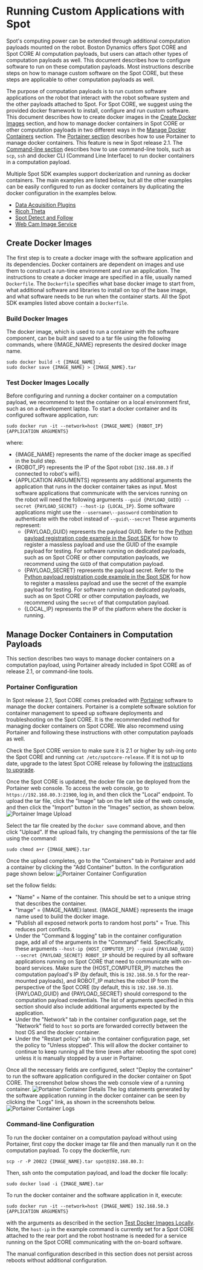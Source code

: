 <!--
Copyright (c) 2021 Boston Dynamics, Inc.  All rights reserved.

Downloading, reproducing, distributing or otherwise using the SDK Software
is subject to the terms and conditions of the Boston Dynamics Software
Development Kit License (20191101-BDSDK-SL).
-->

# Running Custom Applications with Spot
Spot's computing power can be extended through additional computation payloads mounted on the robot. Boston Dynamics offers Spot CORE and Spot CORE AI computation payloads, but users can attach other types of computation payloads as well. This document describes how to configure software to run on these computation payloads. Most instructions describe steps on how to manage custom software on the Spot CORE, but these steps are applicable to other computation payloads as well.

The purpose of computation payloads is to run custom software applications on the robot that interact with the robot software system and the other payloads attached to Spot. For Spot CORE, we suggest using the provided docker framework to install, configure and run custom software. This document describes how to create docker images in the [Create Docker Images](#create-docker-images) section, and how to manage docker containers in Spot CORE or other computation payloads in two different ways in the [Manage Docker Containers](#manage-docker-containers-in-spot-core) section. The [Portainer section](#portainer-configuration) describes how to use Portainer to manage docker containers. This feature is new in Spot release 2.1. The [Command-line section](#command-line-configuration) describes how to use command-line tools, such as `scp`, `ssh` and docker CLI (Command Line Interface) to run docker containers in a computation payload.

Multiple Spot SDK examples support dockerization and running as docker containers. The main examples are listed below, but all the other examples can be easily configured to run as docker containers by duplicating the docker configuration in the examples below.
* [Data Acquisition Plugins](../../python/examples/data_acquisition_service/README.md)
* [Ricoh Theta](../../python/examples/ricoh_theta/README.md)
* [Spot Detect and Follow](../../python/examples/spot_detect_and_follow/README.md)
* [Web Cam Image Service](../../python/examples/web_cam_image_service/README.md)

## Create Docker Images
The first step is to create a docker image with the software application and its dependencies. Docker containers are dependent on images and use them to construct a run-time environment and run an application. The instructions to create a docker image are specified in a file, usually named `Dockerfile`. The `Dockerfile` specifies what base docker image to start from, what additional software and libraries to install on top of the base image, and what software needs to be run when the container starts. All the Spot SDK examples listed above contain a `Dockerfile`.

### Build Docker Images
The docker image, which is used to run a container with the software component, can be built and saved to a tar file using the following commands, where {IMAGE_NAME} represents the desired docker image name.

```
sudo docker build -t {IMAGE_NAME} .
sudo docker save {IMAGE_NAME} > {IMAGE_NAME}.tar
```

### Test Docker Images Locally
Before configuring and running a docker container on a computation payload, we recommend to test the container on a local environment first, such as on a development laptop. To start a docker container and its configured software application, run:

```
sudo docker run -it --network=host {IMAGE_NAME} {ROBOT_IP} {APPLICATION ARGUMENTS}
```
where:
* {IMAGE_NAME} represents the name of the docker image as specified in the build step.
* {ROBOT_IP} represents the IP of the Spot robot (`192.168.80.3` if connected to robot's wifi).
* {APPLICATION ARGUMENTS} represents any additional arguments the application that runs in the docker container takes as input. Most software applications that communicate with the services running on the robot will need the following arguments `--guid {PAYLOAD_GUID} --secret {PAYLOAD_SECRET} --host-ip {LOCAL_IP}`. Some software applications might use the `--username\--password` combination to authenticate with the robot instead of `--guid\--secret` These arguments represent:
    * {PAYLOAD_GUID} represents the payload GUID. Refer to the [Python payload registration code example in the Spot SDK](../../python/examples/payloads/README.md) for how to register a massless payload and use the GUID of the example payload for testing. For software running on dedicated payloads, such as on Spot CORE or other computation payloads, we recommend using the `GUID` of that computation payload.
    * {PAYLOAD_SECRET} represents the payload secret.  Refer to the [Python payload registration code example in the Spot SDK](../../python/examples/payloads/README.md) for how to register a massless payload and use the secret of the example payload for testing.  For software running on dedicated payloads, such as on Spot CORE or other computation payloads, we recommend using the `secret` of that computation payload.
    * {LOCAL_IP} represents the IP of the platform where the docker is running.

## Manage Docker Containers in Computation Payloads
This section describes two ways to manage docker containers on a computation payload, using Portainer already included in Spot CORE as of release 2.1, or command-line tools.

### Portainer Configuration
In Spot release 2.1, Spot CORE comes preloaded with [Portainer](https://www.portainer.io) software to manage the docker containers. Portainer is a complete software solution for container management to speed up software deployments and troubleshooting on the Spot CORE. It is the recommended method for managing docker containers on Spot CORE. We also recommend using Portainer and following these instructions with other computation payloads as well.

Check the Spot CORE version to make sure it is 2.1 or higher by ssh-ing onto the Spot CORE and running `cat /etc/spotcore-release`. If it is not up to date, upgrade to the latest Spot CORE release by following the [instructions to upgrade](https://support.bostondynamics.com/s/article/How-to-update-Spot-CORE-software).

Once the Spot CORE is updated, the docker file can be deployed from the Portainer web console. To access the web console, go to `https://192.168.80.3:21900`, log in, and then click the "Local" endpoint. To upload the tar file, click the "Image" tab on the left side of the web console, and then click the "Import" button in the "Images" section, as shown below.
![Portainer Image Upload](./images/portainer_image_upload.png)

Select the tar file created by the `docker save` command above, and then click "Upload". If the upload fails, try changing the permissions of the tar file using the command:
```
sudo chmod a+r {IMAGE_NAME}.tar
```

Once the upload completes, go to the "Containers" tab in Portainer and add a container by clicking the "Add Container" button. In the configuration page shown below:
![Portainer Container Configuration](./images/portainer_container_configuration.png)

set the follow fields:
* "Name" = Name of the container. This should be set to a unique string that describes the container.
* "Image" = {IMAGE_NAME}:latest. {IMAGE_NAME} represents the image name used to build the docker image.
* "Publish all exposed network ports to random host ports" = True. This reduces port conflicts.
* Under the "Command & logging" tab in the container configuration page, add all of the arguments in the "Command" field. Specifically, these arguments `--host-ip {HOST_COMPUTER_IP} --guid {PAYLOAD_GUID} --secret {PAYLOAD_SECRET} ROBOT_IP` should be required by all software applications running on Spot CORE that need to communicate with on-board services. Make sure the {HOST_COMPUTER_IP} matches the computation payload's IP (by default, this is `192.168.50.5` for the rear-mounted payloads), and ROBOT_IP matches the robot IP from the perspective of the Spot CORE (by default, this is `192.168.50.3`). {PAYLOAD_GUID} and {PAYLOAD_SECRET} should correspond to the computation payload credentials. The list of arguments specified in this section should also include additional arguments expected by the application.
* Under the "Network" tab in the container configuration page, set the "Network" field to `host` so ports are forwarded correctly between the host OS and the docker container.
* Under the "Restart policy" tab in the container configuration page, set the policy to "Unless stopped". This will allow the docker container to continue to keep running all the time (even after rebooting the spot core) unless it is manually stopped by a user in Portainer.

Once all the necessary fields are configured, select "Deploy the container" to run the software application configured in the docker container on Spot CORE. The screenshot below shows the web console view of a running container.
![Portainer Container Details](./images/portainer_container_details.png)
The log statements generated by the software application running in the docker container can be seen by clicking the "Logs" link, as shown in the screenshots below.
![Portainer Container Logs](./images/portainer_container_logs.png)

### Command-line Configuration
To run the docker container on a computation payload without using Portainer, first copy the docker image tar file and then manually run it on the computation payload. To copy the dockerfile, run:
```
scp -r -P 20022 {IMAGE_NAME}.tar spot@192.168.80.3:
```
Then, ssh onto the computation payload, and load the docker file locally:
```
sudo docker load -i {IMAGE_NAME}.tar
```
To run the docker container and the software application in it, execute:
```
sudo docker run -it --network=host {IMAGE_NAME} 192.168.50.3 {APPLICATION ARGUMENTS}
```
with the arguments as described in the section [Test Docker Images Locally](#test-docker-images-locally). Note, the `host-ip` in the example command is currently set for a Spot CORE attached to the rear port and the robot hostname is needed for a service running on the Spot CORE communicating with the on-board software.

The manual configuration described in this section does not persist across reboots without additional configuration.